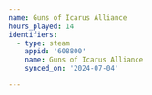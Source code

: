 ```yaml
---
name: Guns of Icarus Alliance
hours_played: 14
identifiers:
  - type: steam
    appid: '608800'
    name: Guns of Icarus Alliance
    synced_on: '2024-07-04'

---
```


